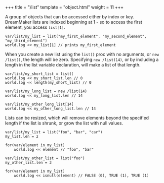 +++
title = "/list"
template = "object.html"
weight = 11
+++

A group of objects that can be accessed either by index or key. DreamMaker lists are indexed beginning at 1 - so to access the first element, you access `list[1]`.

```dm
var/list/my_list = list("my_first_element", "my_second_element", "my_third_element")
world.log << my_list[1] // prints my_first_element
```

When you create a new list using the `list()` proc with no arguments, or `new /list()`, the length will be zero. Specifying `new /list(14)`, or by including a length in the list variable declaration, will make a list of that length.

```dm
var/list/my_short_list = list()
world.log << my_short_list.len // 0
world.log << length(my_short_list) // 0

var/list/my_long_list = new /list(14)
world.log << my_long_list.len // 14

var/list/my_other_long_list[14]
world.log << my_other_long_list.len // 14
```

Lists can be resized, which will remove elements beyond the specified length if the list is shrunk, or grow the list with null values.

```dm
var/list/my_list = list("foo", "bar", "car")
my_list.len = 2

for(var/element in my_list)
    world.log << element // "foo", "bar"

var/list/my_other_list = list("foo")
my_other_list.len = 3

for(var/element in my_list)
    world.log << isnull(element) // FALSE (0), TRUE (1), TRUE (1)
```